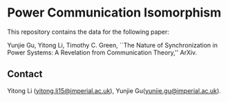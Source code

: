 # Power Communication Isomorphism

This repository contains the data for the following paper:

Yunjie Gu, Yitong Li, Timothy C. Green, ``The Nature of Synchronization in Power Systems: A Revelation from Communication Theory,'' ArXiv.

## Contact

Yitong Li (yitong.li15@imperial.ac.uk), Yunjie Gu(yunjie.gu@imperial.ac.uk).